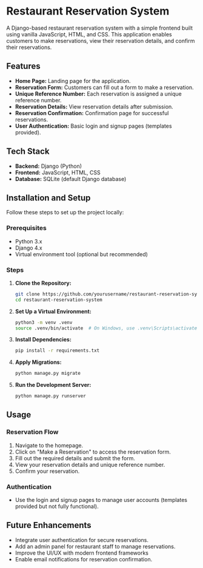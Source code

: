 # Restaurant Reservation System

A Django-based restaurant reservation system with a simple frontend built using vanilla JavaScript, HTML, and CSS. This application enables customers to make reservations, view their reservation details, and confirm their reservations.

## Features

- **Home Page:** Landing page for the application.
- **Reservation Form:** Customers can fill out a form to make a reservation.
- **Unique Reference Number:** Each reservation is assigned a unique reference number.
- **Reservation Details:** View reservation details after submission.
- **Reservation Confirmation:** Confirmation page for successful reservations.
- **User Authentication:** Basic login and signup pages (templates provided).

## Tech Stack

- **Backend:** Django (Python)
- **Frontend:** JavaScript, HTML, CSS
- **Database:** SQLite (default Django database)

## Installation and Setup

Follow these steps to set up the project locally:

### Prerequisites

- Python 3.x
- Django 4.x
- Virtual environment tool (optional but recommended)

### Steps

1. **Clone the Repository:**

   ```bash
   git clone https://github.com/yourusername/restaurant-reservation-system.git
   cd restaurant-reservation-system
   ```

2. **Set Up a Virtual Environment:**

   ```bash
   python3 -m venv .venv
   source .venv/bin/activate  # On Windows, use .venv\Scripts\activate
   ```

3. **Install Dependencies:**

   ```bash
   pip install -r requirements.txt
   ```

4. **Apply Migrations:**

   ```bash
   python manage.py migrate
   ```

5. **Run the Development Server:**

   ```bash
   python manage.py runserver
   ```

## Usage

### Reservation Flow

1. Navigate to the homepage.
2. Click on "Make a Reservation" to access the reservation form.
3. Fill out the required details and submit the form.
4. View your reservation details and unique reference number.
5. Confirm your reservation.

### Authentication

- Use the login and signup pages to manage user accounts (templates provided but not fully functional).

## Future Enhancements

- Integrate user authentication for secure reservations.
- Add an admin panel for restaurant staff to manage reservations.
- Improve the UI/UX with modern frontend frameworks
- Enable email notifications for reservation confirmation.
